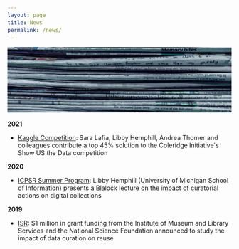```yaml
---
layout: page
title: News
permalink: /news/
---
```

![news](assets/news.jpg)

**2021**
* [Kaggle Competition](https://www.kaggle.com/saralafia): Sara Lafia, Libby Hemphill, Andrea Thomer and colleagues contribute a top 45% solution to the Coleridge Initiative's Show US the Data competition

**2020**

* [ICPSR Summer Program](https://www.youtube.com/playlist?list=PLHvtizEj4DP9fwtKWGGqIz14z32u8vcSX): Libby Hemphill (University of Michigan School of Information) presents a Blalock lecture on the impact of curatorial actions on digital collections

**2019**

* [ISR](https://isr.umich.edu/news-events/news-releases/1-million-in-grant-funding-for-groundbreaking-research-on-data-curation/): $1 million in grant funding from the Institute of Museum and Library Services and the National Science Foundation announced to study the impact of data curation on reuse

[jekyll-organization]: https://github.com/jekyll

